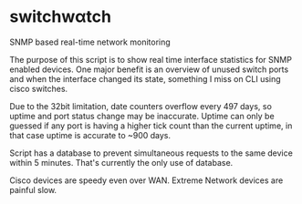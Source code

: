 # switchwαtch
SNMP based real-time network monitoring

The purpose of this script is to show real time interface statistics for SNMP enabled devices.
One major benefit is an overview of unused switch ports and when the interface changed its state, something I miss on CLI using cisco switches.

Due to the 32bit limitation, date counters overflow every 497 days, so uptime and port status change may be inaccurate.
Uptime can only be guessed if any port is having a higher tick count than the current uptime, in that case uptime is accurate to ~900 days.

Script has a database to prevent simultaneous requests to the same device within 5 minutes.  That's currently the only use of database.

Cisco devices are speedy even over WAN.
Extreme Network devices are painful slow.
